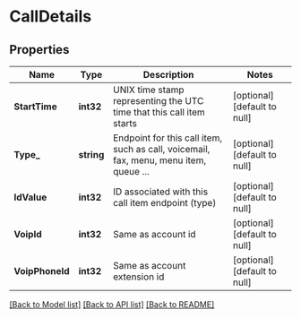 # CallDetails

## Properties
Name | Type | Description | Notes
------------ | ------------- | ------------- | -------------
**StartTime** | **int32** | UNIX time stamp representing the UTC time that this call item starts | [optional] [default to null]
**Type_** | **string** | Endpoint for this call item, such as call, voicemail, fax, menu, menu item, queue ... | [optional] [default to null]
**IdValue** | **int32** | ID associated with this call item endpoint (type) | [optional] [default to null]
**VoipId** | **int32** | Same as account id | [optional] [default to null]
**VoipPhoneId** | **int32** | Same as account extension id | [optional] [default to null]

[[Back to Model list]](../README.md#documentation-for-models) [[Back to API list]](../README.md#documentation-for-api-endpoints) [[Back to README]](../README.md)



